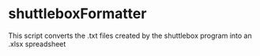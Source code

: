 # shuttleboxFormatter
This script converts the .txt files created by the shuttlebox program into an .xlsx spreadsheet
